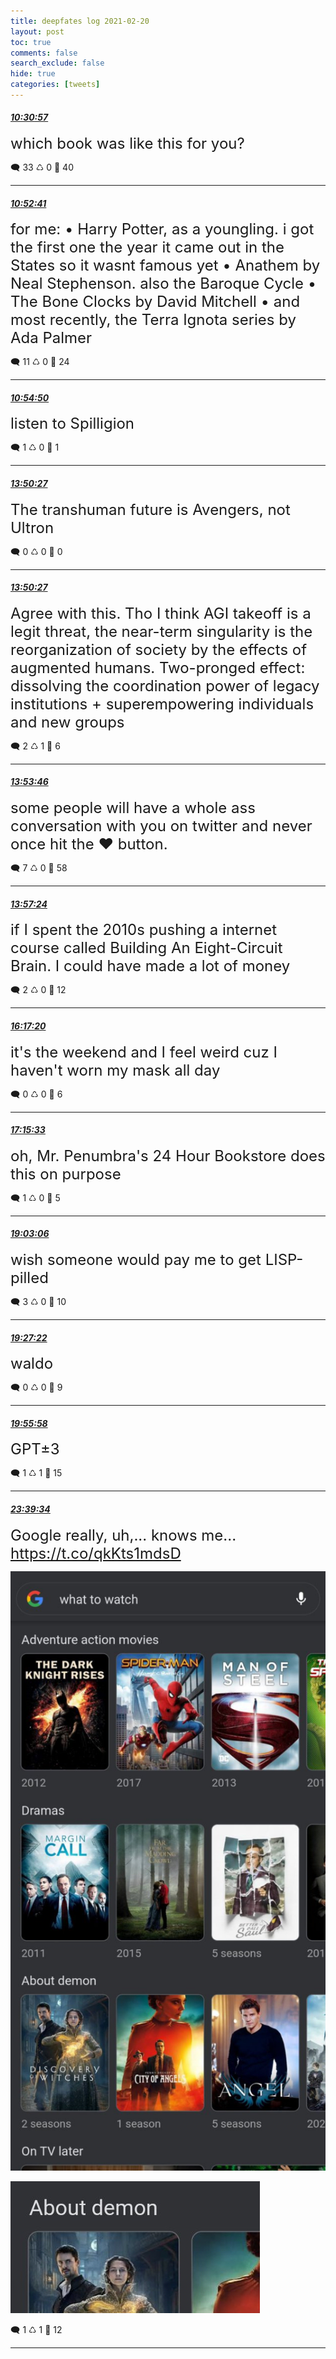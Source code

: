 ```yaml
---
title: deepfates log 2021-02-20
layout: post
toc: true
comments: false
search_exclude: false
hide: true
categories: [tweets]
---
```



#### <a href = "https://twitter.com/deepfates/status/1363179345716551686">*10:30:57*</a>

<font size="5">which book was like this for you?</font>



🗨️ 33 ♺ 0 🤍  40   

---
    
#### <a href = "https://twitter.com/deepfates/status/1363184814812061697">*10:52:41*</a>

<font size="5">for me:   • Harry Potter, as a youngling. i got the first one the year it came out in the States so it wasnt famous yet  • Anathem by Neal Stephenson. also the Baroque Cycle  • The Bone Clocks by David Mitchell  • and most recently, the Terra Ignota series by Ada Palmer</font>



🗨️ 11 ♺ 0 🤍  24   

---
    
#### <a href = "https://twitter.com/deepfates/status/1363185358062505984">*10:54:50*</a>

<font size="5">listen to Spilligion</font>



🗨️ 1 ♺ 0 🤍  1   

---
    
#### <a href = "https://twitter.com/deepfates/status/1363229552147718147">*13:50:27*</a>

<font size="5">The transhuman future is Avengers, not Ultron</font>



🗨️ 0 ♺ 0 🤍  0   

---
    
#### <a href = "https://twitter.com/deepfates/status/1363229550969196544">*13:50:27*</a>

<font size="5">Agree with this. Tho I think AGI takeoff is a legit threat, the near-term singularity is the reorganization of society by the effects of augmented humans.   Two-pronged effect: dissolving the coordination power of legacy institutions + superempowering individuals and new groups</font>



🗨️ 2 ♺ 1 🤍  6   

---
    
#### <a href = "https://twitter.com/deepfates/status/1363230388617834498">*13:53:46*</a>

<font size="5">some people will have a whole ass conversation with you on twitter and never once hit the ♥️ button.</font>



🗨️ 7 ♺ 0 🤍  58   

---
    
#### <a href = "https://twitter.com/deepfates/status/1363231303018053632">*13:57:24*</a>

<font size="5">if I spent the 2010s pushing a internet course called Building An Eight-Circuit Brain. I could have made a lot of money</font>



🗨️ 2 ♺ 0 🤍  12   

---
    
#### <a href = "https://twitter.com/deepfates/status/1363266514585968643">*16:17:20*</a>

<font size="5">it's the weekend and I feel weird cuz I haven't worn my mask all day</font>



🗨️ 0 ♺ 0 🤍  6   

---
    
#### <a href = "https://twitter.com/deepfates/status/1363281168343306242">*17:15:33*</a>

<font size="5">oh, Mr. Penumbra's 24 Hour Bookstore does this on purpose</font>



🗨️ 1 ♺ 0 🤍  5   

---
    
#### <a href = "https://twitter.com/deepfates/status/1363308232014368768">*19:03:06*</a>

<font size="5">wish someone would pay me to get LISP-pilled</font>



🗨️ 3 ♺ 0 🤍  10   

---
    
#### <a href = "https://twitter.com/deepfates/status/1363314339323674630">*19:27:22*</a>

<font size="5">waldo</font>



🗨️ 0 ♺ 0 🤍  9   

---
    
#### <a href = "https://twitter.com/deepfates/status/1363321535910408193">*19:55:58*</a>

<font size="5">GPT±3</font>



🗨️ 1 ♺ 1 🤍  15   

---
    
#### <a href = "https://twitter.com/deepfates/status/1363377806344814593">*23:39:34*</a>

<font size="5">Google really, uh,... knows me...  https://t.co/qkKts1mdsD</font>

![image from twitter](/images/from_twitter/Euuw4lFVIAMWYCi.jpg)

![image from twitter](/images/from_twitter/Euuw48OUUAYcJTF.jpg)


🗨️ 1 ♺ 1 🤍  12   

---
    
            

